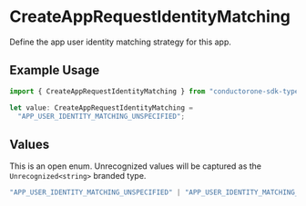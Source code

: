 # CreateAppRequestIdentityMatching

Define the app user identity matching strategy for this app.

## Example Usage

```typescript
import { CreateAppRequestIdentityMatching } from "conductorone-sdk-typescript/sdk/models/shared";

let value: CreateAppRequestIdentityMatching =
  "APP_USER_IDENTITY_MATCHING_UNSPECIFIED";
```

## Values

This is an open enum. Unrecognized values will be captured as the `Unrecognized<string>` branded type.

```typescript
"APP_USER_IDENTITY_MATCHING_UNSPECIFIED" | "APP_USER_IDENTITY_MATCHING_STRICT" | "APP_USER_IDENTITY_MATCHING_DISPLAY_NAME" | Unrecognized<string>
```